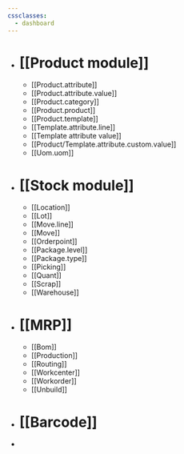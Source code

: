 ```yaml
---
cssclasses:
  - dashboard
---
```


- # **[[Product module]]**
	- [[Product.attribute]]
	- [[Product.attribute.value]]
	- [[Product.category]]
	- [[Product.product]]
	- [[Product.template]]
	- [[Template.attribute.line]]
	- [[Template attribute value]]
	- [[Product/Template.attribute.custom.value]]
	- [[Uom.uom]]
	
- # **[[Stock module]]**
	- [[Location]]
	- [[Lot]]
	- [[Move.line]]
	- [[Move]]
	- [[Orderpoint]]
	- [[Package.level]]
	- [[Package.type]]
	- [[Picking]]
	- [[Quant]]
	- [[Scrap]]
	- [[Warehouse]]

- # **[[MRP]]**
	- [[Bom]]
	- [[Production]]
	- [[Routing]]
	- [[Workcenter]]
	- [[Workorder]]
	- [[Unbuild]]


- # [[Barcode]]
- 


